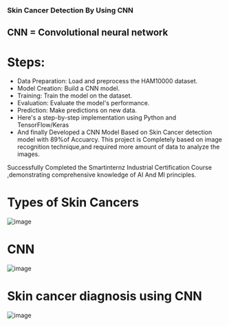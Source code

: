 ### Skin Cancer Detection By Using CNN
## CNN = Convolutional neural network
# Steps:
- Data Preparation: Load and preprocess the HAM10000 dataset.
- Model Creation: Build a CNN model.
- Training: Train the model on the dataset.
- Evaluation: Evaluate the model's performance.
- Prediction: Make predictions on new data.
- Here's a step-by-step implementation using Python and TensorFlow/Keras
- And finally Developed a CNN Model Based on Skin Cancer detection model with 89%of Accuarcy.
This project is Completely based on image recognition technique,and required more amount of data to analyze the images.



Successfully Completed the Smartinternz Industrial Certification Course ,demonstrating comprehensive knowledge of AI And Ml principles.
# Types of Skin Cancers
![image](https://github.com/user-attachments/assets/9d3c8e08-514b-4d89-adaf-35fb5620f4e5)
# CNN
![image](https://github.com/user-attachments/assets/7d8fbed6-fc70-4833-a584-b980c94ffe0d)
# Skin cancer diagnosis using CNN
![image](https://github.com/user-attachments/assets/76c136e7-52fc-498b-a36b-ad01454a6e77)



